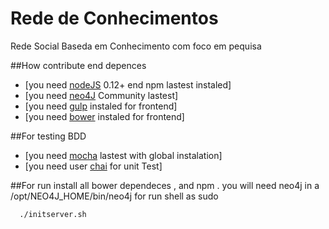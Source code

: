 # Rede de Conhecimentos
Rede Social Baseda em Conhecimento com
foco em pequisa

##How contribute end depences

* [you need [nodeJS](http://nodejs.org/) 0.12+ end npm  lastest instaled]
* [you need [neo4J](http://neo4j.com/) Community lastest]
* [you need [gulp](http://gulpjs.com/) instaled for frontend]
* [you need [bower](http://bower.io/) instaled for frontend]

##For testing BDD

* [you need [mocha](http://mochajs.org/) lastest with global instalation]
* [you need user [chai](http://chaijs.com/) for unit Test]

##For run
install all bower dependeces , and npm .
you will need neo4j in a /opt/NEO4J_HOME/bin/neo4j 
for run shell as sudo

```shell
  ./initserver.sh
```